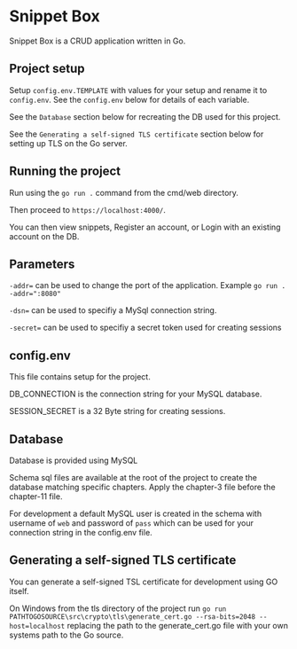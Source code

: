 # Snippet Box
Snippet Box is a CRUD application written in Go.

## Project setup
Setup `config.env.TEMPLATE` with values for your setup and rename it to `config.env`. See the `config.env` below for details of each variable.

See the `Database` section below for recreating the DB used for this project.

See the `Generating a self-signed TLS certificate` section below for setting up TLS on the Go server.

## Running the project
Run using the `go run .` command from the cmd/web directory.

Then proceed to `https://localhost:4000/`.

You can then view snippets, Register an account, or Login with an existing account on the DB.

## Parameters

`-addr=` can be used to change the port of the application. Example `go run . -addr=":8080"`

`-dsn=` can be used to specifiy a MySql connection string. 

`-secret=` can be used to specifiy a secret token used for creating sessions

## config.env
This file contains setup for the project.

DB_CONNECTION is the connection string for your MySQL database.

SESSION_SECRET is a 32 Byte string for creating sessions.

## Database
Database is provided using MySQL

Schema sql files are available at the root of the project to create the database matching specific chapters. Apply the chapter-3 file before the chapter-11 file.

For development a default MySQL user is created in the schema with username of `web` and password of `pass` which can be used for your connection string in the config.env file. 

## Generating a self-signed TLS certificate
You can generate a self-signed TSL certificate for development using GO itself. 

On Windows from the tls directory of the project run `go run PATHTOGOSOURCE\src\crypto\tls\generate_cert.go --rsa-bits=2048 --host=localhost` replacing the path to the generate_cert.go file with your own systems path to the Go source.
